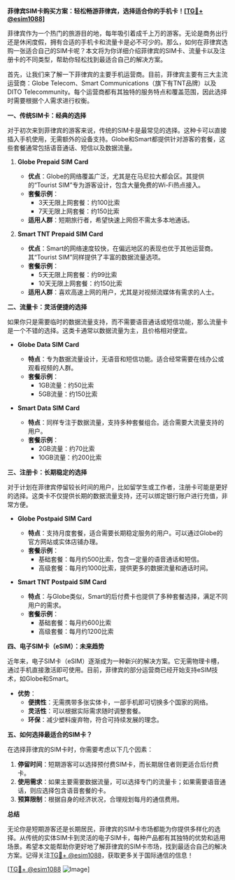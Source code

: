**菲律宾SIM卡购买方案：轻松畅游菲律宾，选择适合你的手机卡！[[TG💪+ @esim1088](https://t.me/s/esim1088)]**

菲律宾作为一个热门的旅游目的地，每年吸引着成千上万的游客。无论是商务出行还是休闲度假，拥有合适的手机卡和流量卡是必不可少的。那么，如何在菲律宾选购一张适合自己的SIM卡呢？本文将为你详细介绍菲律宾的SIM卡、流量卡以及注册卡的不同类型，帮助你轻松找到最适合自己的解决方案。

首先，让我们来了解一下菲律宾的主要手机运营商。目前，菲律宾主要有三大主流运营商：Globe Telecom、Smart Communications（旗下有TNT品牌）以及DITO Telecommunity。每个运营商都有其独特的服务特点和覆盖范围，因此选择时需要根据个人需求进行权衡。

**一、传统SIM卡：经典的选择**

对于初次来到菲律宾的游客来说，传统的SIM卡是最常见的选择。这种卡可以直接插入手机使用，无需额外的设备支持。Globe和Smart都提供针对游客的套餐，这些套餐通常包括语音通话、短信以及数据流量。

1. **Globe Prepaid SIM Card**
   - **优点**：Globe的网络覆盖广泛，尤其是在马尼拉大都会区。其提供的“Tourist SIM”专为游客设计，包含大量免费的Wi-Fi热点接入。
   - **套餐示例**：
     - 3天无限上网套餐：约100比索
     - 7天无限上网套餐：约150比索
   - **适用人群**：短期旅行者，希望快速上网但不需太多本地通话。

2. **Smart TNT Prepaid SIM Card**
   - **优点**：Smart的网络速度较快，在偏远地区的表现也优于其他运营商。其“Tourist SIM”同样提供了丰富的数据流量选项。
   - **套餐示例**：
     - 5天无限上网套餐：约99比索
     - 10天无限上网套餐：约150比索
   - **适用人群**：喜欢高速上网的用户，尤其是对视频流媒体有需求的人士。

**二、流量卡：灵活便捷的选择**

如果你只是需要临时的数据流量支持，而不需要语音通话或短信功能，那么流量卡是一个不错的选择。这类卡通常以数据流量为主，且价格相对便宜。

- **Globe Data SIM Card**
  - **特点**：专为数据流量设计，无语音和短信功能。适合经常需要在线办公或观看视频的人群。
  - **套餐示例**：
    - 1GB流量：约50比索
    - 5GB流量：约150比索

- **Smart Data SIM Card**
  - **特点**：同样专注于数据流量，支持多种套餐组合。适合需要大流量支持的用户。
  - **套餐示例**：
    - 2GB流量：约70比索
    - 10GB流量：约200比索

**三、注册卡：长期稳定的选择**

对于计划在菲律宾停留较长时间的用户，比如留学生或工作者，注册卡可能是更好的选择。这类卡不仅提供长期的数据流量支持，还可以绑定银行账户进行充值，非常方便。

- **Globe Postpaid SIM Card**
  - **特点**：支持月度套餐，适合需要长期稳定服务的用户。可以通过Globe的官方网站或实体店铺办理。
  - **套餐示例**：
    - 基础套餐：每月约500比索，包含一定量的语音通话和短信。
    - 高级套餐：每月约1000比索，提供更多的数据流量和通话时间。

- **Smart TNT Postpaid SIM Card**
  - **特点**：与Globe类似，Smart的后付费卡也提供了多种套餐选择，满足不同用户的需求。
  - **套餐示例**：
    - 基础套餐：每月约600比索
    - 高级套餐：每月约1200比索

**四、电子SIM卡（eSIM）：未来趋势**

近年来，电子SIM卡（eSIM）逐渐成为一种新兴的解决方案。它无需物理卡槽，通过手机直接激活即可使用。目前，菲律宾的部分运营商已经开始支持eSIM技术，如Globe和Smart。

- **优势**：
  - **便携性**：无需携带多张实体卡，一部手机即可切换多个国家的网络。
  - **灵活性**：可以根据实际需求随时调整套餐。
  - **环保**：减少塑料废弃物，符合可持续发展的理念。

**五、如何选择最适合的SIM卡？**

在选择菲律宾的SIM卡时，你需要考虑以下几个因素：

1. **停留时间**：短期游客可以选择预付费SIM卡，而长期居住者则更适合后付费卡。
2. **使用需求**：如果主要需要数据流量，可以选择专门的流量卡；如果需要语音通话，则应选择包含语音套餐的卡。
3. **预算限制**：根据自身的经济状况，合理规划每月的通信费用。

**总结**

无论你是短期游客还是长期居民，菲律宾的SIM卡市场都能为你提供多样化的选择。从传统的实体SIM卡到灵活的电子SIM卡，每种产品都有其独特的优势和适用场景。希望本文能帮助你更好地了解菲律宾的SIM卡市场，找到最适合自己的解决方案。记得关注[TG💪+ @esim1088](https://t.me/s/esim1088)，获取更多关于国际通信的信息！

[[TG💪+ @esim1088](https://t.me/s/esim1088) ![Image](https://i.postimg.cc/4NQfJmqS/Snipaste-2025-05-13-00-14-12.png)]